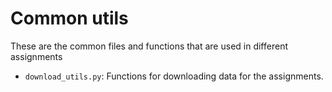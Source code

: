 # Common utils

These are the common files and functions that are used in different assignments

- `download_utils.py`: Functions for downloading data for the assignments.
